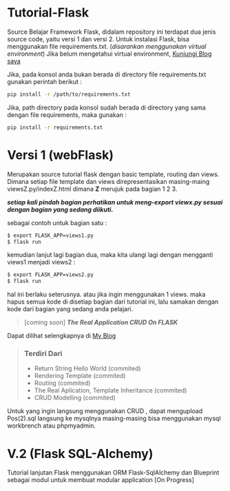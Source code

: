 # Tutorial-Flask
Source Belajar Framework Flask, didalam repository ini terdapat dua jenis source code,
yaitu versi 1 dan versi 2.
Untuk instalasi Flask, bisa menggunakan file requirements.txt. (_disarankan menggunakan virtual environment_)
Jika belum mengetahui virtual environment, [Kunjungi Blog saya](https://ypraw.github.io/2017/05/29/Mengenal-Virtual-Environment-pada-Python/)

Jika, pada konsol anda bukan berada di directory file requirements.txt gunakan perintah berikut :

```bash
pip install -r /path/to/requirements.txt
```

Jika, path directory pada konsol sudah berada di directory yang sama dengan file requirements, maka gunakan :

```bash
pip install -r requirements.txt
```

# Versi 1 (webFlask)
Merupakan source tutorial flask dengan basic template, routing dan views. Dimana setiap file template dan views direpresentasikan masing-maing viewsZ.py/indexZ.html dimana **Z** merujuk pada bagian 1 2 3.

<b><i>setiap kali pindah bagian perhatikan untuk meng-export viewx.py sesuai dengan bagian yang sedang diikuti.</i></b>

sebagai contoh untuk bagian satu :

```bash
$ export FLASK_APP=views1.py
$ flask run
```
kemudian lanjut lagi bagian dua, maka kita ulangi lagi dengan mengganti views1 menjadi views2 :

```bash
$ export FLASK_APP=views2.py
$ flask run
```
hal ini berlaku seterusnya. atau jika ingin menggunakan 1 views. maka hapus semua kode di disetiap bagian dari tutorial ini, lalu samakan dengan kode dari bagian yang sedang anda pelajari.

> [coming soon] **_The Real Application CRUD On FLASK_**

Dapat dilihat selengkapnya di [My Blog](https://ypraw.github.io/categories/Flask-Tutorial-Dasar/)
> ### Terdiri Dari
> * Return String Hello World (commited)
> * Rendering Template (commited)
> * Routing (commited)
> * The Real Aplication, Template Inheritance (commited)
> * CRUD Modelling (commited)

Untuk yang ingin langsung menggunakan CRUD , dapat mengupload Pos(2).sql langsung ke mysqlnya masing-masing bisa menggunakan mysql workbrench atau phpmyadmin.

# V.2 (Flask SQL-Alchemy)
Tutorial lanjutan Flask menggunakan ORM Flask-SqlAlchemy dan Blueprint sebagai modul untuk membuat modular application
[On Progress]
